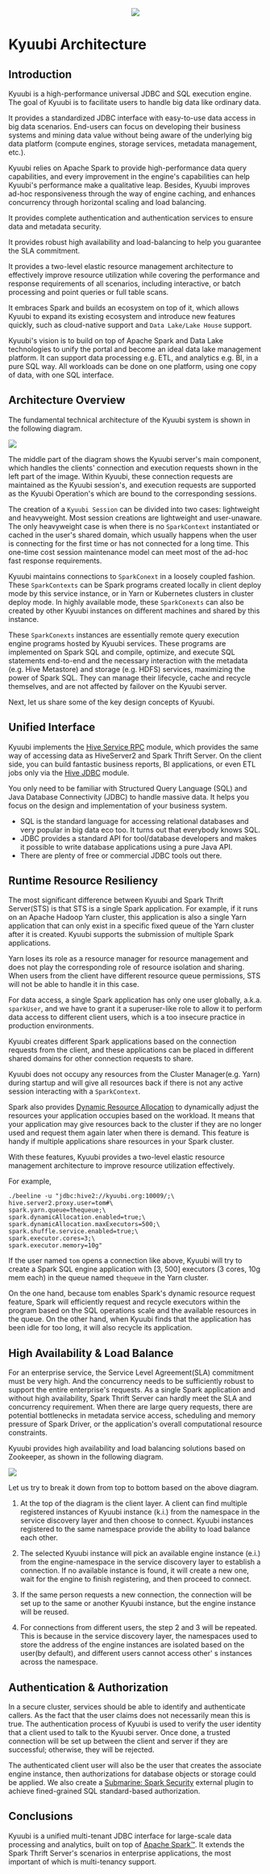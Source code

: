 <!--
 - Licensed to the Apache Software Foundation (ASF) under one or more
 - contributor license agreements.  See the NOTICE file distributed with
 - this work for additional information regarding copyright ownership.
 - The ASF licenses this file to You under the Apache License, Version 2.0
 - (the "License"); you may not use this file except in compliance with
 - the License.  You may obtain a copy of the License at
 -
 -   http://www.apache.org/licenses/LICENSE-2.0
 -
 - Unless required by applicable law or agreed to in writing, software
 - distributed under the License is distributed on an "AS IS" BASIS,
 - WITHOUT WARRANTIES OR CONDITIONS OF ANY KIND, either express or implied.
 - See the License for the specific language governing permissions and
 - limitations under the License.
 -->

<div align=center>

![](../imgs/kyuubi_logo.png)

</div>

# Kyuubi Architecture

## Introduction

Kyuubi is a high-performance universal JDBC and SQL execution engine. The goal of Kyuubi is to facilitate users to handle big data like ordinary data.

It provides a standardized JDBC interface with easy-to-use data access in big data scenarios.
End-users can focus on developing their business systems and mining data value without being aware of the underlying big data platform (compute engines, storage services, metadata management, etc.).

Kyuubi relies on Apache Spark to provide high-performance data query capabilities,
and every improvement in the engine's capabilities can help Kyuubi's performance make a qualitative leap.
Besides, Kyuubi improves ad-hoc responsiveness through the way of engine caching,
and enhances concurrency through horizontal scaling and load balancing.

It provides complete authentication and authentication services to ensure data and metadata security.

It provides robust high availability and load-balancing to help you guarantee the SLA commitment.

It provides a two-level elastic resource management architecture to effectively improve resource utilization while covering the performance and response requirements of all scenarios, including interactive,
or batch processing and point queries or full table scans.

It embraces Spark and builds an ecosystem on top of it,
which allows Kyuubi to expand its existing ecosystem and introduce new features quickly,
such as cloud-native support and `Data Lake/Lake House` support.

Kyuubi's vision is to build on top of Apache Spark and Data Lake technologies to unify the portal and become an ideal data lake management platform.
It can support data processing e.g. ETL, and analytics e.g. BI, in a pure SQL way.
All workloads can be done on one platform, using one copy of data, with one SQL interface.

## Architecture Overview

The fundamental technical architecture of the Kyuubi system is shown in the following diagram.

![](../imgs/kyuubi_architecture_new.png)

The middle part of the diagram shows the Kyuubi server's main component, which handles the clients' connection and execution requests shown in the left part of the image. Within Kyuubi,
these connection requests are maintained as the Kyuubi session's,
and execution requests are supported as the Kyuubi Operation's which are bound to the corresponding sessions.

The creation of a `Kyuubi Session` can be divided into two cases: lightweight and heavyweight.
Most session creations are lightweight and user-unaware.
The only heavyweight case is when there is no `SparkContext` instantiated or cached in the user's shared domain,
which usually happens when the user is connecting for the first time or has not connected for a long time.
This one-time cost session maintenance model can meet most of the ad-hoc fast response requirements.

Kyuubi maintains connections to `SparkConext` in a loosely coupled fashion. These `SparkContexts` can be Spark programs created locally in client deploy mode by this service instance,
or in Yarn or Kubernetes clusters in cluster deploy mode.
In highly available mode, these `SparkConexts` can also be created by other Kyuubi instances on different machines and shared by this instance.

These `SparkConexts` instances are essentially remote query execution engine programs hosted by Kyuubi services.
These programs are implemented on Spark SQL and compile, optimize, and execute SQL statements end-to-end and the necessary interaction with the metadata (e.g. Hive Metastore) and storage (e.g. HDFS) services,
maximizing the power of Spark SQL.
They can manage their lifecycle, cache and recycle themselves,
and are not affected by failover on the Kyuubi server.

Next, let us share some of the key design concepts of Kyuubi.

## Unified Interface

Kyuubi implements the [Hive Service RPC](https://mvnrepository.com/artifact/org.apache.hive/hive-service-rpc/2.3.9) module,
which provides the same way of accessing data as HiveServer2 and Spark Thrift Server.
On the client side, you can build fantastic business reports, BI applications, or even ETL jobs only via the [Hive JDBC](https://mvnrepository.com/artifact/org.apache.hive/hive-jdbc/2.3.9) module.

You only need to be familiar with Structured Query Language (SQL) and Java Database Connectivity (JDBC) to handle massive data.
It helps you focus on the design and implementation of your business system.

- SQL is the standard language for accessing relational databases and very popular in big data eco too.
  It turns out that everybody knows SQL.
- JDBC provides a standard API for tool/database developers and makes it possible to write database applications using a pure Java API.
- There are plenty of free or commercial JDBC tools out there.

## Runtime Resource Resiliency

The most significant difference between Kyuubi and Spark Thrift Server(STS) is that STS is a single Spark application.
For example, if it runs on an Apache Hadoop Yarn cluster,
this application is also a single Yarn application that can only exist in a specific fixed queue of the Yarn cluster after it is created.
Kyuubi supports the submission of multiple Spark applications.

Yarn loses its role as a resource manager for resource management and does not play the corresponding role of resource isolation and sharing.
When users from the client have different resource queue permissions,
STS will not be able to handle it in this case.

For data access, a single Spark application has only one user globally,
a.k.a. `sparkUser`, and we have to grant it a superuser-like role to allow it to perform data access to different client users,
which is a too insecure practice in production environments.

Kyuubi creates different Spark applications based on the connection requests from the client,
and these applications can be placed in different shared domains for other connection requests to share.

Kyuubi does not occupy any resources from the Cluster Manager(e.g. Yarn) during startup and will give all resources back if there
is not any active session interacting with a `SparkContext`.

Spark also provides [Dynamic Resource Allocation](http://spark.apache.org/docs/latest/job-scheduling.html#dynamic-resource-allocation) to dynamically adjust the resources your application occupies based on the workload. It means
that your application may give resources back to the cluster if they are no longer used and request them again later when
there is demand. This feature is handy if multiple applications share resources in your Spark cluster.

With these features, Kyuubi provides a two-level elastic resource management architecture to improve resource utilization effectively.

For example,

```shell
./beeline -u "jdbc:hive2://kyuubi.org:10009/;\
hive.server2.proxy.user=tom#\
spark.yarn.queue=thequeue;\
spark.dynamicAllocation.enabled=true;\
spark.dynamicAllocation.maxExecutors=500;\
spark.shuffle.service.enabled=true;\
spark.executor.cores=3;\
spark.executor.memory=10g"
```

If the user named `tom` opens a connection like above, Kyuubi will try to create a Spark SQL engine application with [3, 500] executors (3 cores, 10g mem each) in the queue named `thequeue` in the Yarn cluster.

On the one hand, because tom enables Spark's dynamic resource request feature,
Spark will efficiently request and recycle executors within the program based on the SQL operations scale and the available resources in the queue.
On the other hand, when Kyuubi finds that the application has been idle for too long, it will also recycle its application.


## High Availability & Load Balance

For an enterprise service, the Service Level Agreement(SLA) commitment must be very high.
And the concurrency needs to be sufficiently robust to support the entire enterprise's requests.
As a single Spark application and without high availability, Spark Thrift Server can hardly meet the SLA and concurrency requirement.
When there are large query requests, there are potential bottlenecks in metadata service access, scheduling and memory pressure of Spark Driver, or the application's overall computational resource constraints.

Kyuubi provides high availability and load balancing solutions based on Zookeeper, as shown in the following diagram.

![](../imgs/ha.png)

Let us try to break it down from top to bottom based on the above diagram.

1. At the top of the diagram is the client layer. A client can find multiple registered instances of Kyuubi instance (k.i.) from the namespace in the service discovery layer and then choose to connect.
   Kyuubi instances registered to the same namespace provide the ability to load balance each other.

2. The selected Kyuubi instance will pick an available engine instance (e.i.) from the engine-namespace in the service discovery layer to establish a connection.
   If no available instance is found, it will create a new one, wait for the engine to finish registering, and then proceed to connect.

3. If the same person requests a new connection, the connection will be set up to the same or another Kyuubi instance, but the engine instance will be reused.

4. For connections from different users, the step 2 and 3 will be repeated.
   This is because in the service discovery layer,
   the namespaces used to store the address of the engine instances are isolated based on the user(by default),
   and different users cannot access other' s instances across the namespace.

## Authentication & Authorization

In a secure cluster, services should be able to identify and authenticate callers.
As the fact that the user claims does not necessarily mean this is true.
The authentication process of Kyuubi is used to verify the user identity that a client used to talk to the Kyuubi server.
Once done, a trusted connection will be set up between the client and server if they are successful; otherwise, they will be rejected.

The authenticated client user will also be the user that creates the associate engine instance, then authorizations for database objects or storage could be applied.
We also create a [Submarine: Spark Security](https://mvnrepository.com/artifact/org.apache.submarine/submarine-spark-security) external plugin to achieve fined-grained SQL standard-based authorization.

## Conclusions

Kyuubi is a unified multi-tenant JDBC interface for large-scale data processing and analytics, built on top of [Apache Spark™](http://spark.apache.org/).
It extends the Spark Thrift Server's scenarios in enterprise applications, the most important of which is multi-tenancy support.
